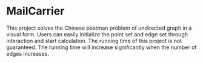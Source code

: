 # MailCarrier
This project solves the Chinese postman problem of undirected graph in a visual form. Users can easily initialize the point set and edge set through interaction and start calculation. The running time of this project is not guaranteed. The running time will increase significantly when the number of edges increases.
